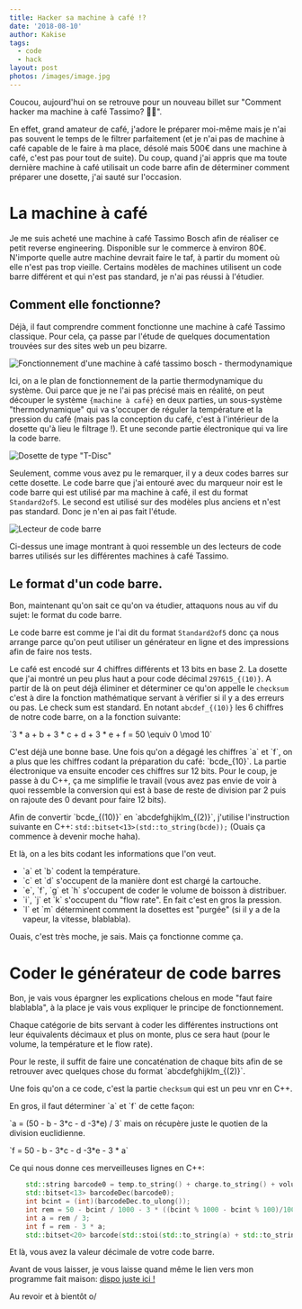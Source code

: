 ```yaml
---
title: Hacker sa machine à café !?
date: '2018-08-10'
author: Kakise
tags:
  - code
  - hack
layout: post
photos: /images/image.jpg
---
```

Coucou, aujourd'hui on se retrouve pour un nouveau billet sur "Comment hacker ma machine à café Tassimo? 🤔🤔".

En effet, grand amateur de café, j'adore le préparer moi-même mais je n'ai pas souvent le temps de le filtrer parfaitement (et je n'ai pas de machine à café capable de le faire à ma place, désolé mais 500€ dans une machine à café, c'est pas pour tout de suite). Du coup, quand j'ai appris que ma toute dernière machine à café utilisait un code barre afin de déterminer comment préparer une dosette, j'ai sauté sur l'occasion.

# La machine à café

Je me suis acheté une machine à café Tassimo Bosch afin de réaliser ce petit reverse engineering. Disponible sur le commerce à environ 80€. N'importe quelle autre machine devrait faire le taf, à partir du moment où elle n'est pas trop vieille. Certains modèles de machines utilisent un code barre différent et qui n'est pas standard, je n'ai pas réussi à l'étudier.

## Comment elle fonctionne?

Déjà, il faut comprendre comment fonctionne une machine à café Tassimo classique. Pour cela, ça passe par l'étude de quelques documentation trouvées sur des sites web un peu bizarre.

![Fonctionnement d'une machine à café tassimo bosch - thermodynamique](/images/screenshot-2018-08-10-at-11.44.07.png)

Ici, on a le plan de fonctionnement de la partie thermodynamique du système. Oui parce que je ne l'ai pas précisé mais en réalité, on peut découper le système `{machine à café}` en deux parties, un sous-système "thermodynamique" qui va s'occuper de réguler la température et la pression du café (mais pas la conception du café, c'est à l'intérieur de la dosette qu'à lieu le filtrage !). Et une seconde partie électronique qui va lire la code barre.

![Dosette de type "T-Disc"](/images/image.jpg)

Seulement, comme vous avez pu le remarquer, il y a deux codes barres sur cette dosette. Le code barre que j'ai entouré avec du marqueur noir est le code barre qui est utilisé par ma machine à café, il est du format `Standard2of5`. Le second est utilisé sur des modèles plus anciens et n'est pas standard. Donc je n'en ai pas fait l'étude.

![Lecteur de code barre](/images/screenshot-2018-08-10-at-12.06.44.png)

Ci-dessus une image montrant à quoi ressemble un des lecteurs de code barres utilisés sur les différentes machines à café Tassimo.

## Le format d'un code barre.

Bon, maintenant qu'on sait ce qu'on va étudier, attaquons nous au vif du sujet: le format du code barre.

Le code barre est comme je l'ai dit du format `Standard2of5` donc ça nous arrange parce qu'on peut utiliser un générateur en ligne et des impressions afin de faire nos tests.

Le café est encodé sur 4 chiffres différents et 13 bits en base 2. La dosette que j'ai montré un peu plus haut a pour code décimal `297615_{(10)}`. A partir de là on peut déjà éliminer et déterminer ce qu'on appelle le `checksum` c'est à dire la fonction mathématique servant à vérifier si il y a des erreurs ou pas. Le check sum est standard. En notant `abcdef_{(10)}` les 6 chiffres de notre code barre, on a la fonction suivante:

\`3 \* a + b + 3 \* c + d + 3 * e + f = 50 \equiv 0 \mod 10\`

C'est déjà une bonne base. Une fois qu'on a dégagé les chiffres \`a\` et \`f\`, on a plus que les chiffres codant la préparation du café: \`bcde_{10}\`. La partie électronique va ensuite encoder ces chiffres sur 12 bits. Pour le coup, je passe à du C++, ça me simplifie le travail (vous avez pas envie de voir à quoi ressemble la conversion qui est à base de reste de division par 2 puis on rajoute des 0 devant pour faire 12 bits).

Afin de convertir \`bcde\_{(10)}\` en \`abcdefghijklm\_{(2)}\`, j'utilise l'instruction suivante en C++: `std::bitset<13>(std::to_string(bcde));` (Ouais ça commence à devenir moche haha).

Et là, on a les bits codant les informations que l'on veut.

* \`a\` et \`b\` codent la température.
* \`c\` et \`d\` s'occupent de la manière dont est chargé la cartouche.
* \`e\`, \`f\`, \`g\` et \`h\` s'occupent de coder le volume de boisson à distribuer.
* \`i\`, \`j\` et \`k\` s'occupent du "flow rate". En fait c'est en gros la pression.
* \`l\` et \`m\` déterminent comment la dosettes est "purgée" (si il y a de la vapeur, la vitesse, blablabla).

Ouais, c'est très moche, je sais. Mais ça fonctionne comme ça.

# Coder le générateur de code barres

Bon, je vais vous épargner les explications chelous en mode "faut faire blablabla", à la place je vais vous expliquer le principe de fonctionnement.

Chaque catégorie de bits servant à coder les différentes instructions ont leur équivalents décimaux et plus on monte, plus ce sera haut (pour le volume, la température et le flow rate).

Pour le reste, il suffit de faire une concaténation de chaque bits afin de se retrouver avec quelques chose du format \`abcdefghijklm_{(2)}\`.

Une fois qu'on a ce code, c'est la partie `checksum` qui est un peu vnr en C++.

En gros, il faut déterminer \`a\` et \`f\` de cette façon:

\`a = (50 - b - 3\*c - d -3\*e) / 3\` mais on récupère juste le quotien de la division euclidienne.

\`f = 50 - b - 3\*c - d -3\*e - 3 * a\`

Ce qui nous donne ces merveilleuses lignes en C++:

```cpp
    std::string barcode0 = temp.to_string() + charge.to_string() + volume.to_string() + flowRate.to_string() + purge.to_string();
    std::bitset<13> barcodeDec(barcode0);
    int bcint = (int)(barcodeDec.to_ulong());
    int rem = 50 - bcint / 1000 - 3 * ((bcint % 1000 - bcint % 100)/100) - (bcint % 100 - bcint % 10)/10 - 3 * (bcint%10);
    int a = rem / 3;
    int f = rem - 3 * a;
    std::bitset<20> barcode(std::stoi(std::to_string(a) + std::to_string(bcint) + std::to_string(f)));
```

Et là, vous avez la valeur décimale de votre code barre.

Avant de vous laisser, je vous laisse quand même le lien vers mon programme fait maison: [dispo juste ici !](https://gist.github.com/Kakise/fbc24ae75cb64d22a270c70781315324)

Au revoir et à bientôt o/
